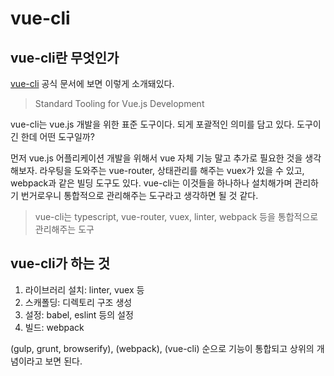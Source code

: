 # vue-cli
## vue-cli란 무엇인가

 [vue-cli](https://cli.vuejs.org/)  공식 문서에 보면 이렇게 소개돼있다.
> Standard Tooling for Vue.js Development

vue-cli는 vue.js 개발을 위한 표준 도구이다. 되게 포괄적인 의미를 담고 있다. 도구이긴 한데 어떤 도구일까?

먼저 vue.js 어플리케이션 개발을 위해서 vue 자체 기능 말고 추가로 필요한 것을 생각해보자. 라우팅을 도와주는 vue-router, 상태관리를 해주는 vuex가 있을 수 있고, webpack과 같은 빌딩 도구도 있다. vue-cli는 이것들을 하나하나 설치해가며 관리하기 번거로우니 통합적으로 관리해주는 도구라고 생각하면 될 것 같다.
> vue-cli는 typescript, vue-router, vuex, linter, webpack 등을 통합적으로 관리해주는 도구   

## vue-cli가 하는 것
1. 라이브러리 설치: linter, vuex 등
2. 스캐폴딩: 디렉토리 구조 생성
3. 설정: babel, eslint 등의 설정
4. 빌드: webpack

(gulp, grunt, browserify), (webpack), (vue-cli) 순으로 기능이 통합되고 상위의 개념이라고 보면 된다.
